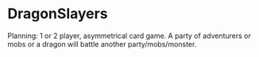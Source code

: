 # DragonSlayers
Planning: 1 or 2 player, asymmetrical card game. A party of adventurers or mobs or a dragon will battle another party/mobs/monster.
